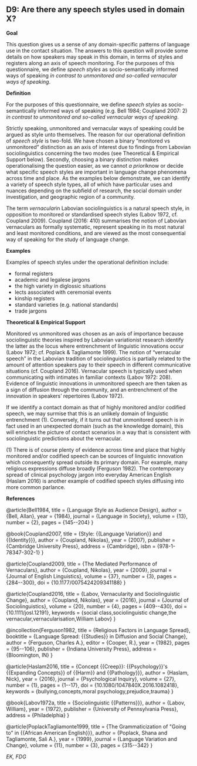 
## D9: Are there any speech styles used in domain X?

**Goal**

This question gives us a sense of any domain-specific patterns of language use in the contact situation. The answers to this question will provide some details on how speakers may speak in this domain, in terms of styles and registers along an axis of speech monitoring. For the purposes of this questionnaire, we define *speech styles* as socio-semantically informed ways of speaking *in contrast to unmonitored and so-called vernacular ways of speaking*.



**Definition**

For the purposes of this questionnaire, we define *speech styles* as socio-semantically informed ways of speaking (e.g. Bell 1984; Coupland 2007: 2) *in contrast to unmonitored and so-called vernacular ways of speaking*.



Strictly speaking, unmonitored and vernacular ways of speaking could be argued as style unto themselves. The reason for our operational definition of *speech style* is two-fold. We have chosen a binary “monitored vs unmonitored” distinction as an axis of interest due to findings from Labovian sociolinguistics concerning the two modes (see Theoretical & Empirical Support below). Secondly, choosing a binary distinction makes operationalising the question easier, as we cannot *a priori*know or decide what specific speech styles are important in language change phenomena across time and place. As the examples below demonstrate, we can identify a variety of speech style types, all of which have particular uses and nuances depending on the subfield of research, the social domain under investigation, and geographic region of a community.



The term *vernacular*in Labovian sociolinguistics is a natural speech style, in opposition to monitored or standardised speech styles (Labov 1972, cf. Coupland 2009). Coupland (2016: 410) summarises the notion of Labovian vernaculars as formally systematic, represent speaking in its most natural and least monitored conditions, and are viewed as the most consequential way of speaking for the study of language change.



**Examples**

Examples of speech styles under the operational definition include:

- formal registers
- academic and legalese jargons
- the high variety in diglossic situations
- lects associated with ceremonial events
- kinship registers
- standard varieties (e.g. national standards)
- trade jargons




**Theoretical & Empirical Support**

Monitored vs unmonitored was chosen as an axis of importance because sociolinguistic theories inspired by Labovian variationist research identify the latter as the locus where entrenchment of linguistic innovations occur (Labov 1972; cf. Poplack & Tagliamonte 1999). The notion of “vernacular speech” in the Labovian tradition of sociolinguistics is partially related to the amount of attention speakers pay to their speech in different communicative situations (cf. Coupland 2016). Vernacular speech is typically used when communicating with intimates in familiar contexts (Labov 1972: 208). Evidence of linguistic innovations in unmonitored speech are then taken as a sign of diffusion through the community, and an entrenchment of the innovation in speakers’ repertoires (Labov 1972).



If we identify a contact domain as that of highly monitored and/or codified speech, we may surmise that this is an unlikely domain of linguistic entrenchment (1). Conversely, if it turns out that unmonitored speech is in fact used in an unexpected domain (such as the knowledge domain), this will enriches the picture of contact scenarios in a way that is consistent with sociolinguistic predictions about the vernacular.



(1) There is of course plenty of evidence across time and place that highly monitored and/or codified speech can be sources of linguistic innovation which consequently spread outside its primary domain. For example, many religious expressions diffuse broadly (Ferguson 1982). The contemporary spread of clinical psychology jargon into everyday American English (Haslam 2016) is another example of codified speech styles diffusing into more common parlance.


**References**

@article{Bell1984,
  title = {Language Style as Audience Design},
  author = {Bell, Allan},
  year = {1984},
  journal = {Language in Society},
  volume = {13},
  number = {2},
  pages = {145--204}
}

@book{Coupland2007,
  title = {Style: {{Language Variation}} and {{Identity}}},
  author = {Coupland, Nikolas},
  year = {2007},
  publisher = {Cambridge University Press},
  address = {Cambridge},
  isbn = {978-1-78347-302-1}
}

@article{Coupland2009,
  title = {The Mediated Performance of Vernaculars},
  author = {Coupland, Nikolas},
  year = {2009},
  journal = {Journal of English Linguistics},
  volume = {37},
  number = {3},
  pages = {284--300},
  doi = {10.1177/0075424209341188}
}

@article{Coupland2016,
  title = {Labov, Vernacularity and Sociolinguistic Change},
  author = {Coupland, Nikolas},
  year = {2016},
  journal = {Journal of Sociolinguistics},
  volume = {20},
  number = {4},
  pages = {409--430},
  doi = {10.1111/josl.12191},
  keywords = {social class,sociolinguistic change,the vernacular,vernacularisation,William Labov}
}

@incollection{Ferguson1982,
  title = {Religious Factors in Language Spread},
  booktitle = {Language Spread: {{Studies}} in Diffusion and Social Change},
  author = {Ferguson, Charles A.},
  editor = {Cooper, R.},
  year = {1982},
  pages = {95--106},
  publisher = {Indiana University Press},
  address = {Bloomington, IN}
}

@article{Haslam2016,
  title = {Concept {{Creep}}: {{Psychology}}'s {{Expanding Concepts}} of {{Harm}} and {{Pathology}}},
  author = {Haslam, Nick},
  year = {2016},
  journal = {Psychological Inquiry},
  volume = {27},
  number = {1},
  pages = {1--17},
  doi = {10.1080/1047840X.2016.1082418},
  keywords = {bullying,concepts,moral psychology,prejudice,trauma}
}

@book{Labov1972a,
  title = {Sociolinguistic {{Patterns}}},
  author = {Labov, William},
  year = {1972},
  publisher = {University of Pennsylvania Press},
  address = {Philadelphia}
}

@article{PoplackTagliamonte1999,
  title = {The Grammaticization of "Going to" in {{African American English}}},
  author = {Poplack, Shana and Tagliamonte, Sali A.},
  year = {1999},
  journal = {Language Variation and Change},
  volume = {11},
  number = {3},
  pages = {315--342}
}



*EK, FDG*
